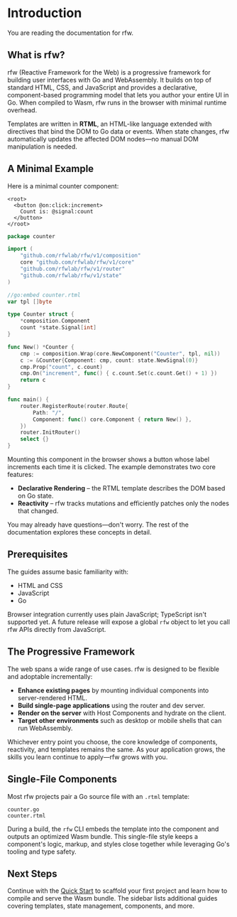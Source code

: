 # Introduction

You are reading the documentation for rfw.

## What is rfw?

rfw (Reactive Framework for the Web) is a progressive framework for building user interfaces with Go and WebAssembly. It builds on top of standard HTML, CSS, and JavaScript and provides a declarative, component-based programming model that lets you author your entire UI in Go. When compiled to Wasm, rfw runs in the browser with minimal runtime overhead.

Templates are written in **RTML**, an HTML-like language extended with directives that bind the DOM to Go data or events. When state changes, rfw automatically updates the affected DOM nodes—no manual DOM manipulation is needed.

## A Minimal Example

Here is a minimal counter component:

```rtml
<root>
  <button @on:click:increment>
    Count is: @signal:count
  </button>
</root>
```

```go
package counter

import (
    "github.com/rfwlab/rfw/v1/composition"
    core "github.com/rfwlab/rfw/v1/core"
    "github.com/rfwlab/rfw/v1/router"
    "github.com/rfwlab/rfw/v1/state"
)

//go:embed counter.rtml
var tpl []byte

type Counter struct {
    *composition.Component
    count *state.Signal[int]
}

func New() *Counter {
    cmp := composition.Wrap(core.NewComponent("Counter", tpl, nil))
    c := &Counter{Component: cmp, count: state.NewSignal(0)}
    cmp.Prop("count", c.count)
    cmp.On("increment", func() { c.count.Set(c.count.Get() + 1) })
    return c
}

func main() {
    router.RegisterRoute(router.Route{
        Path: "/",
        Component: func() core.Component { return New() },
    })
    router.InitRouter()
    select {}
}
```

Mounting this component in the browser shows a button whose label increments each time it is clicked. The example demonstrates two core features:

- **Declarative Rendering** – the RTML template describes the DOM based on Go state.
- **Reactivity** – rfw tracks mutations and efficiently patches only the nodes that changed.

You may already have questions—don't worry. The rest of the documentation explores these concepts in detail.

## Prerequisites

The guides assume basic familiarity with:

- HTML and CSS
- JavaScript
- Go

Browser integration currently uses plain JavaScript; TypeScript isn't supported yet. A future release will expose a global `rfw` object to let you call rfw APIs directly from JavaScript.

## The Progressive Framework

The web spans a wide range of use cases. rfw is designed to be flexible and adoptable incrementally:

- **Enhance existing pages** by mounting individual components into server-rendered HTML.
- **Build single-page applications** using the router and dev server.
- **Render on the server** with Host Components and hydrate on the client.
- **Target other environments** such as desktop or mobile shells that can run WebAssembly.

Whichever entry point you choose, the core knowledge of components, reactivity, and templates remains the same. As your application grows, the skills you learn continue to apply—rfw grows with you.

## Single-File Components

Most rfw projects pair a Go source file with an `.rtml` template:

```
counter.go
counter.rtml
```

During a build, the `rfw` CLI embeds the template into the component and outputs an optimized Wasm bundle. This single-file style keeps a component's logic, markup, and styles close together while leveraging Go's tooling and type safety.

## Next Steps

Continue with the [Quick Start](./quick-start) to scaffold your first project and learn how to compile and serve the Wasm bundle. The sidebar lists additional guides covering templates, state management, components, and more.
